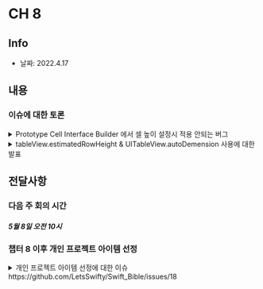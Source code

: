 # CH 8
## Info
- 날짜: 2022.4.17

## 내용
### 이슈에 대한 토론
<details>
  <summary> Prototype Cell Interface Builder 에서 셀 높이 설정시 적용 안되는 버그</summary>
  
  책에서도 기술되어있지만, Xcode 버그이며 TableView, TableViewCell의 Size Inspector를 통해서 설정을 반복해서하면 해결이된다.
</details>

<details>
  <summary> tableView.estimatedRowHeight & UITableView.autoDemension 사용에 대한 발표</summary>
  노션에 정리한 것을 발표했습니다.
  
  
  [8.5 테이블 뷰의 행 높이를 결정하는 방식](https://www.notion.so/Chapter-8-859d573b4d4c487a861140092a6f3ca9)
</details>


## 전달사항
### 다음 주 회의 시간
#### *5월 8일 오전 10시*
### 챕터 8 이후 개인 프로젝트 아이템 선정
<details>
  <summary> 개인 프로젝트 아이템 선정에 대한 이슈 https://github.com/LetsSwifty/Swift_Bible/issues/18 </summary>
      [메론] (https://github.com/florence96) 님의 아이템이선정 https://github.com/LetsSwifty/Swift_Bible/issues/18
  
      하단에 내용 작성 부탁드려요
  
</details>


